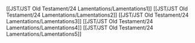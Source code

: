[[JST/JST Old Testament/24 Lamentations/Lamentations1]]
[[JST/JST Old Testament/24 Lamentations/Lamentations2]]
[[JST/JST Old Testament/24 Lamentations/Lamentations3]]
[[JST/JST Old Testament/24 Lamentations/Lamentations4]]
[[JST/JST Old Testament/24 Lamentations/Lamentations5]]
